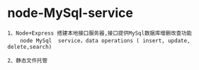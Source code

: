 # node-MySql-service
	1、Node+Express 搭建本地接口服务器,接口提供MySql数据库增删改查功能
		node MySql  service，data operations ( insert, update, delete,search) 
	
	2、静态文件托管

	
